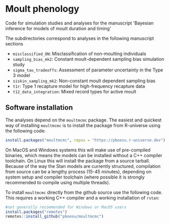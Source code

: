 # Moult phenology
Code for simulation studies and analyses for the manuscript 'Bayesian inference for models of moult duration and timing' 

The subdirectories correspond to analyses in the following manuscript sections

- `misclassified_ON`: Misclassification of non-moulting individuals
- `sampling_bias_mk2`: Constant moult-dependent sampling bias simulation study
- `sigma_tau_tradeoffs`: Assessment of parameter uncertainty in the Type 3 model
- `siskin_sampling_mk2`: Non-constant moult dependent sampling bias
- `t1r`: Type 1 recapture model for high-frequency recapture data
- `t12_data_integration`: Mixed record types for active moult 

## Software installation
The analyses depend on the `moultmcmc` package. The easiest and quickest way of installing `moultmcmc` is to install the package from R-universe using the following code:
```r
install.packages("moultmcmc", repos = "https://pboesu.r-universe.dev")
```
On MacOS and Windows systems this will make use of pre-compiled binaries, which means the models can be installed without a C++ compiler toolchain. On Linux this will install the package from a source tarball. Because of the way the Stan models are currently structured, compilation from source can be a lengthy process (15-45 minutes), depending on system setup and compiler toolchain (where possible it is strongly recommended to compile using multiple threads).

To install `moultmcmc` directly from the github source use the following code. This requires a working C++ compiler and a working installation of `rstan`:
```r
#not generally recommended for Windows or MacOS users
install.packages("remotes")
remotes::install_github("pboesu/moultmcmc")
```

